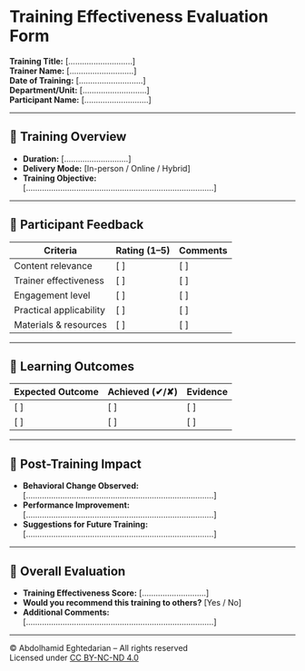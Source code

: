 # Training Effectiveness Evaluation Form  
**Training Title:** [............................]  
**Trainer Name:** [............................]  
**Date of Training:** [............................]  
**Department/Unit:** [............................]  
**Participant Name:** [............................]  

---

## 🔹 Training Overview

- **Duration:** [............................]  
- **Delivery Mode:** [In-person / Online / Hybrid]  
- **Training Objective:**  
  [..................................................................................]

---

## 🔹 Participant Feedback

| Criteria | Rating (1–5) | Comments |
|----------|--------------|----------|
| Content relevance | [  ] | [  ] |
| Trainer effectiveness | [  ] | [  ] |
| Engagement level | [  ] | [  ] |
| Practical applicability | [  ] | [  ] |
| Materials & resources | [  ] | [  ] |

---

## 🔹 Learning Outcomes

| Expected Outcome | Achieved (✔/✘) | Evidence |
|------------------|----------------|----------|
| [  ]             | [  ]           | [  ]     |
| [  ]             | [  ]           | [  ]     |

---

## 🔹 Post-Training Impact

- **Behavioral Change Observed:**  
  [..................................................................................]  
- **Performance Improvement:**  
  [..................................................................................]  
- **Suggestions for Future Training:**  
  [..................................................................................]

---

## 🔹 Overall Evaluation

- **Training Effectiveness Score:** [............................]  
- **Would you recommend this training to others?** [Yes / No]  
- **Additional Comments:**  
  [..................................................................................]

---

© Abdolhamid Eghtedarian – All rights reserved  
Licensed under [CC BY-NC-ND 4.0](https://creativecommons.org/licenses/by-nc-nd/4.0/)
